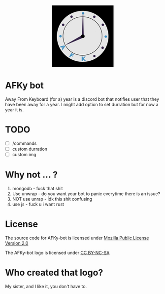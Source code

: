 <p align="center">
  <a href="https://github.com/qawery-just-sad/AFKy-bot">
    <img src="afky-bot-logo.png" alt="Logo" width="200" height="200">
  </a>
</p>

# AFKy bot
 Away From Keyboard (for a) year is a discord bot that notifies user that they have been away for a year.
 I might add option to set durration but for now a year it is.

 # TODO
 - [ ] /commands
 - [ ] custom durration
 - [ ] custom img

 # Why not ... ?
 1. mongodb - fuck that shit
 2. Use unwrap - do you want your bot to panic everytime there is an issue?
 3. NOT use unrap - idk this shit confusing
 4. use js - fuck u i want rust

 # License
 The source code for AFKy-bot is licensed under [Mozilla Public License Version 2.0](./LICENSE.md)

 The AFKy-bot logo is licensed under [CC BY-NC-SA](https://creativecommons.org/licenses/by-nc-sa/4.0/legalcode)

 # Who created that logo?
 My sister, and I like it, you don't have to.